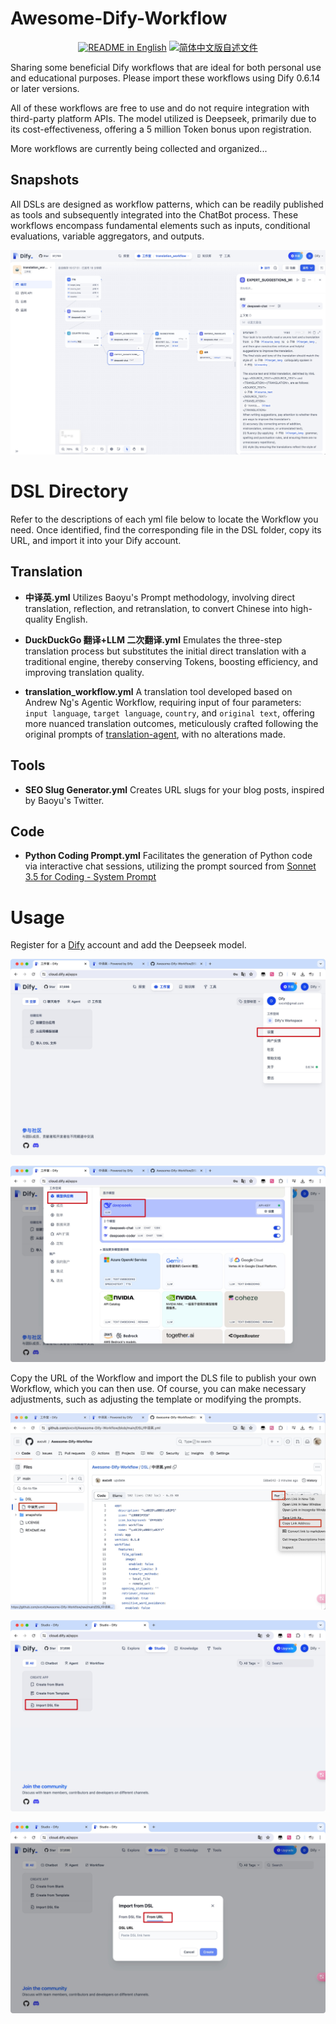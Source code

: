 # Awesome-Dify-Workflow

<p align="center">
  <a href="./README_EN.md"><img alt="README in English" src="https://img.shields.io/badge/English-d9d9d9"></a>
  <a href="./README.md"><img alt="简体中文版自述文件" src="https://img.shields.io/badge/简体中文-d9d9d9"></a>
</p>


Sharing some beneficial Dify workflows that are ideal for both personal use and educational purposes. Please import these workflows using Dify 0.6.14 or later versions.

All of these workflows are free to use and do not require integration with third-party platform APIs. The model utilized is Deepseek, primarily due to its cost-effectiveness, offering a 5 million Token bonus upon registration.

More workflows are currently being collected and organized...

## Snapshots
All DSLs are designed as workflow patterns, which can be readily published as tools and subsequently integrated into the ChatBot process. These workflows encompass fundamental elements such as inputs, conditional evaluations, variable aggregators, and outputs.

![snap](./snapshots/Xnip2024-07-16_16-58-05.jpg)


# DSL Directory

Refer to the descriptions of each yml file below to locate the Workflow you need. Once identified, find the corresponding file in the DSL folder, copy its URL, and import it into your Dify account.

## Translation
- **中译英.yml** Utilizes Baoyu's Prompt methodology, involving direct translation, reflection, and retranslation, to convert Chinese into high-quality English.

- **DuckDuckGo 翻译+LLM 二次翻译.yml** Emulates the three-step translation process but substitutes the initial direct translation with a traditional engine, thereby conserving Tokens, boosting efficiency, and improving translation quality.

- **translation_workflow.yml** A translation tool developed based on Andrew Ng's Agentic Workflow, requiring input of four parameters: `input language`, `target language`, `country`, and `original text`, offering more nuanced translation outcomes, meticulously crafted following the original prompts of [translation-agent](https://github.com/andrewyng/translation-agent), with no alterations made.

## Tools
- **SEO Slug Generator.yml** Creates URL slugs for your blog posts, inspired by Baoyu's Twitter.

## Code
- **Python Coding Prompt.yml** Facilitates the generation of Python code via interactive chat sessions, utilizing the prompt sourced from [Sonnet 3.5 for Coding - System Prompt](https://www.reddit.com/r/ClaudeAI/comments/1dwra38/sonnet_35_for_coding_system_prompt/)

# Usage
Register for a [Dify](https://cloud.dify.ai/) account and add the Deepseek model.

![snap](./snapshots/Xnip2024-07-16_13-17-53.jpg)

![snap](./snapshots/Xnip2024-07-16_13-17-10.jpg)

Copy the URL of the Workflow and import the DLS file to publish your own Workflow, which you can then use. Of course, you can make necessary adjustments, such as adjusting the template or modifying the prompts.

![snap](./snapshots/Xnip2024-07-16_13-15-39.jpg)

![snap](./snapshots/Xnip2024-07-16_12-45-29.jpg)

![snap](./snapshots/Xnip2024-07-16_12-45-37.jpg)









